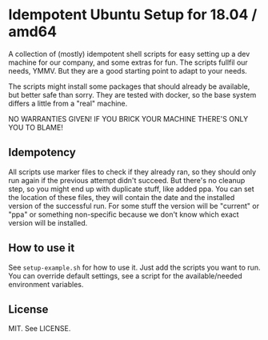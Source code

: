 # Idempotent Ubuntu Setup for 18.04 / amd64

A collection of (mostly) idempotent shell scripts for easy setting up a dev machine for our company, and some extras for fun.
The scripts fullfil our needs, YMMV.
But they are a good starting point to adapt to your needs.

The scripts might install some packages that should already be available, but better safe than sorry.
They are tested with docker, so the base system differs a little from a "real" machine.

NO WARRANTIES GIVEN! IF YOU BRICK YOUR MACHINE THERE'S ONLY YOU TO BLAME!

## Idempotency

All scripts use marker files to check if they already ran, so they should only run again if the previous attempt didn't succeed.
But there's no cleanup step, so you might end up with duplicate stuff, like added ppa.
You can set the location of these files, they will contain the date and the installed version of the successful run.
For some stuff the version will be "current" or "ppa" or something non-specific because we don't know which exact version will be installed.

## How to use it

See `setup-example.sh` for how to use it.
Just add the scripts you want to run.
You can override default settings, see a script for the available/needed environment variables.

## License

MIT. See LICENSE.

